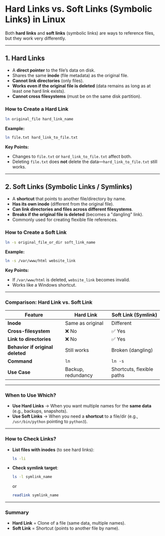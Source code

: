 # **Hard Links vs. Soft Links (Symbolic Links) in Linux**

Both **hard links** and **soft links** (symbolic links) are ways to reference files, but they work very differently.

---

## **1. Hard Links**
- A **direct pointer** to the file’s data on disk.
- Shares the same **inode** (file metadata) as the original file.
- **Cannot link directories** (only files).
- **Works even if the original file is deleted** (data remains as long as at least one hard link exists).
- **Cannot cross filesystems** (must be on the same disk partition).

### **How to Create a Hard Link**
```bash
ln original_file hard_link_name
```
**Example:**
```bash
ln file.txt hard_link_to_file.txt
```
**Key Points:**
- Changes to `file.txt` or `hard_link_to_file.txt` affect both.
- Deleting `file.txt` does **not** delete the data—`hard_link_to_file.txt` still works.

---

## **2. Soft Links (Symbolic Links / Symlinks)**
- A **shortcut** that points to another file/directory by name.
- **Has its own inode** (different from the original file).
- **Can link directories and files across different filesystems**.
- **Breaks if the original file is deleted** (becomes a "dangling" link).
- Commonly used for creating flexible file references.

### **How to Create a Soft Link**
```bash
ln -s original_file_or_dir soft_link_name
```
**Example:**
```bash
ln -s /var/www/html website_link
```
**Key Points:**
- If `/var/www/html` is deleted, `website_link` becomes invalid.
- Works like a Windows shortcut.

---

### **Comparison: Hard Link vs. Soft Link**
| Feature | Hard Link | Soft Link (Symlink) |
|---------|----------|---------------------|
| **Inode** | Same as original | Different |
| **Cross-filesystem** | ❌ No | ✅ Yes |
| **Link to directories** | ❌ No | ✅ Yes |
| **Behavior if original deleted** | Still works | Broken (dangling) |
| **Command** | `ln` | `ln -s` |
| **Use Case** | Backup, redundancy | Shortcuts, flexible paths |

---

### **When to Use Which?**
- **Use Hard Links** → When you want multiple names for the **same data** (e.g., backups, snapshots).
- **Use Soft Links** → When you need a **shortcut** to a file/dir (e.g., `/usr/bin/python` pointing to `python3`).

---

### **How to Check Links?**
- **List files with inodes** (to see hard links):
  ```bash
  ls -li
  ```
- **Check symlink target**:
  ```bash
  ls -l symlink_name
  ```
  or
  ```bash
  readlink symlink_name
  ```

---

### **Summary**
- **Hard Link** = Clone of a file (same data, multiple names).
- **Soft Link** = Shortcut (points to another file by name).
